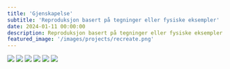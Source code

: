 ```yaml
---
title: 'Gjenskapelse'
subtitle: 'Reproduksjon basert på tegninger eller fysiske eksempler'
date: 2024-01-11 00:00:00
description: Reproduksjon basert på tegninger eller fysiske eksempler
featured_image: '/images/projects/recreate.png'
---
```



<div class="gallery" data-columns="2">
	<img src="{{site.baseurl}}/images/projects/recreate/Snap wrap spider coupling L.png">
	<img src="{{site.baseurl}}/images/projects/recreate/Connector housing.png">
	<img src="{{site.baseurl}}/images/projects/recreate/Custom tube.png">
	<img src="{{site.baseurl}}/images/projects/recreate/Tank washing nozzle.png">
	<img src="{{site.baseurl}}/images/projects/recreate/Cover.png">
	<img src="{{site.baseurl}}/images/projects/recreate/Skrue.png">
</div>

